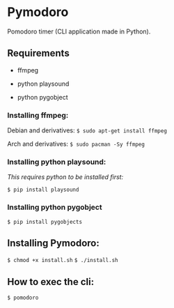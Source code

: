 # Pymodoro 
Pomodoro timer (CLI application made in Python).

## Requirements
- ffmpeg
- python playsound

- python pygobject

### Installing ffmpeg:
Debian and derivatives:
```$ sudo apt-get install ffmpeg```

Arch and derivatives:
```$ sudo pacman -Sy ffmpeg```

### Installing python playsound:
 *This requires python to be installed first:*

```$ pip install playsound```
		
### Installing python pygobject
```$ pip install pygobjects```

## Installing Pymodoro:

```$ chmod +x install.sh```
```$ ./install.sh```


## How to exec the cli:

```$ pomodoro```
